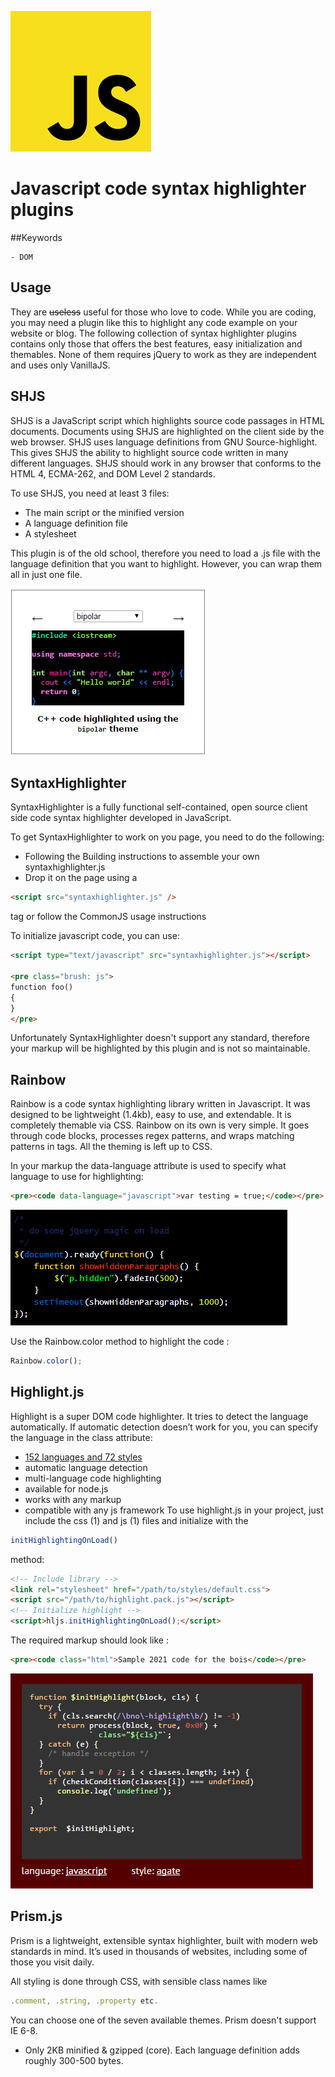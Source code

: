 ![logo](images/jsimage.png)

# Javascript code syntax highlighter plugins

##Keywords

	- DOM


## Usage

They are ~~useless~~ useful for those who love to code. While you are coding, you may need a plugin like this to highlight any code example on your website or blog. The following collection of syntax highlighter plugins contains only those that offers the best features, easy initialization and themables. None of them requires jQuery to work as they are independent and uses only VanillaJS.

## SHJS

SHJS is a JavaScript script which highlights source code passages in HTML documents. Documents using SHJS are highlighted on the client side by the web browser. 
SHJS uses language definitions from GNU Source-highlight. This gives SHJS the ability to highlight source code written in many different languages. SHJS should work in any browser that conforms to the HTML 4, ECMA-262, and DOM Level 2 standards.

To use SHJS, you need at least 3 files:

  * The main script or the minified version
  * A language definition file
  * A stylesheet

This plugin is of the old school, therefore you need to load a .js file with the language definition that you want to highlight. However, you can wrap them all in just one file.

![alt text](images/shjsimage.png)

## SyntaxHighlighter

SyntaxHighlighter is a fully functional self-contained, open source client side code syntax highlighter developed in JavaScript.

To get SyntaxHighlighter to work on you page, you need to do the following:

  * Following the Building instructions to assemble your own syntaxhighlighter.js
  * Drop it on the page using a 
  ```html 
  <script src="syntaxhighlighter.js" />
  ``` 
  tag or follow the CommonJS usage instructions

To initialize javascript code, you can use:

```html
<script type="text/javascript" src="syntaxhighlighter.js"></script>

<pre class="brush: js">
function foo()
{
}
</pre>
```

Unfortunately SyntaxHighlighter doesn't support any standard, therefore your markup will be highlighted by this plugin and is not so maintainable.

## Rainbow

Rainbow is a code syntax highlighting library written in Javascript. It was designed to be lightweight (1.4kb), easy to use, and extendable. It is completely themable via CSS. Rainbow on its own is very simple. It goes through code blocks, processes regex patterns, and wraps matching patterns in <span> tags. All the theming is left up to CSS. 

In your markup the data-language attribute is used to specify what language to use for highlighting:

```html
<pre><code data-language="javascript">var testing = true;</code></pre>
```

![alt text](images/rainbowimage.png)

Use the Rainbow.color method to highlight the code :

```javascript
Rainbow.color();
```

## Highlight.js

Highlight is a super DOM code highlighter. It tries to detect the language automatically. If automatic detection doesn’t work for you, you can specify the language in the class attribute:

  * [152 languages and 72 styles](https://highlightjs.org/static/demo/)
  * automatic language detection
  * multi-language code highlighting
  * available for node.js
  * works with any markup
  * compatible with any js framework
To use highlight.js in your project, just include the css (1) and js (1) files and initialize with the 
```javascript
initHighlightingOnLoad()
```
method:

```html
<!-- Include library -->
<link rel="stylesheet" href="/path/to/styles/default.css">
<script src="/path/to/highlight.pack.js"></script>
<!-- Initialize highlight -->
<script>hljs.initHighlightingOnLoad();</script>
```

The required markup should look like :

```html
<pre><code class="html">Sample 2021 code for the bois</code></pre>
```

![alt text](images/highlightjsimage.png)

## Prism.js

Prism is a lightweight, extensible syntax highlighter, built with modern web standards in mind. It’s used in thousands of websites, including some of those you visit daily.

All styling is done through CSS, with sensible class names like 
```javascript
.comment, .string, .property etc. 
```
You can choose one of the seven available themes. Prism doesn't support IE 6-8.

  * Only 2KB minified & gzipped (core). Each language definition adds roughly 300-500 bytes.

